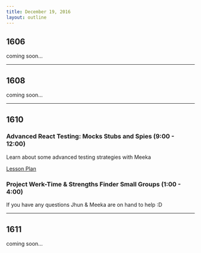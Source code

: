 ```yaml
---
title: December 19, 2016
layout: outline
---
```


## 1606
coming soon...

***

## 1608
coming soon...

***

## 1610

### Advanced React Testing: Mocks Stubs and Spies (9:00 - 12:00)

Learn about some advanced testing strategies with Meeka

[Lesson Plan](http://frontend.turing.io/lessons/testing-react-with-stubs.html)

### Project Werk-Time & Strengths Finder Small Groups (1:00 - 4:00)

If you have any questions Jhun & Meeka are on hand to help :D

***

## 1611
coming soon...


